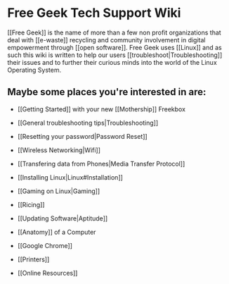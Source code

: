 # Free Geek Tech Support Wiki

[[Free Geek]] is the name of more than a few non profit organizations that deal with [[e-waste]] recycling and community involvement in digital empowerment through [[open software]]. Free Geek uses [[Linux]] and as such this wiki is written to help our users [[troubleshoot|Troubleshooting]] their issues and to further their curious minds into the world of the Linux Operating System.

## Maybe some places you're interested in are:

* [[Getting Started]] with your new [[Mothership]] Freekbox

* [[General troubleshooting tips|Troubleshooting]]

* [[Resetting your password|Password Reset]]

* [[Wireless Networking|Wifi]]

* [[Transfering data from Phones|Media Transfer Protocol]]

* [[Installing Linux|Linux#Installation]]

* [[Gaming on Linux|Gaming]]

* [[Ricing]]

* [[Updating Software|Aptitude]]

* [[Anatomy]] of a Computer

* [[Google Chrome]]

* [[Printers]]

* [[Online Resources]]


